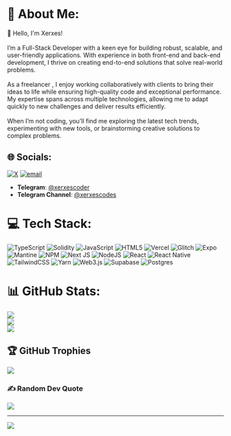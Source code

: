 # 💫 About Me:
👋 Hello, I'm Xerxes!<br><br>I’m a Full-Stack Developer with a keen eye for building robust, scalable, and user-friendly applications. With experience in both front-end and back-end development, I thrive on creating end-to-end solutions that solve real-world problems.<br><br>As a freelancer , I enjoy working collaboratively with clients to bring their ideas to life while ensuring high-quality code and exceptional performance. My expertise spans across multiple technologies, allowing me to adapt quickly to new challenges and deliver results efficiently.<br><br>When I’m not coding, you’ll find me exploring the latest tech trends, experimenting with new tools, or brainstorming creative solutions to complex problems.<br>


## 🌐 Socials:
[![X](https://img.shields.io/badge/X-black.svg?logo=X&logoColor=white)](https://x.com/XerxesCoder) [![email](https://img.shields.io/badge/Email-D14836?logo=gmail&logoColor=white)](mailto:xerxescode@gmail.com) 
- **Telegram**: [@xerxescoder](https://t.me/xerxescoder)
- **Telegram Channel**: [@xerxescodes](https://t.me/xerxescodes)

# 💻 Tech Stack:
![TypeScript](https://img.shields.io/badge/typescript-%23007ACC.svg?style=for-the-badge&logo=typescript&logoColor=white) ![Solidity](https://img.shields.io/badge/Solidity-%23363636.svg?style=for-the-badge&logo=solidity&logoColor=white) ![JavaScript](https://img.shields.io/badge/javascript-%23323330.svg?style=for-the-badge&logo=javascript&logoColor=%23F7DF1E) ![HTML5](https://img.shields.io/badge/html5-%23E34F26.svg?style=for-the-badge&logo=html5&logoColor=white) ![Vercel](https://img.shields.io/badge/vercel-%23000000.svg?style=for-the-badge&logo=vercel&logoColor=white) ![Glitch](https://img.shields.io/badge/glitch-%233333FF.svg?style=for-the-badge&logo=glitch&logoColor=white) ![Expo](https://img.shields.io/badge/expo-1C1E24?style=for-the-badge&logo=expo&logoColor=#D04A37) ![Mantine](https://img.shields.io/badge/Mantine-ffffff?style=for-the-badge&logo=Mantine&logoColor=339af0) ![NPM](https://img.shields.io/badge/NPM-%23CB3837.svg?style=for-the-badge&logo=npm&logoColor=white) ![Next JS](https://img.shields.io/badge/Next-black?style=for-the-badge&logo=next.js&logoColor=white) ![NodeJS](https://img.shields.io/badge/node.js-6DA55F?style=for-the-badge&logo=node.js&logoColor=white) ![React](https://img.shields.io/badge/react-%2320232a.svg?style=for-the-badge&logo=react&logoColor=%2361DAFB) ![React Native](https://img.shields.io/badge/react_native-%2320232a.svg?style=for-the-badge&logo=react&logoColor=%2361DAFB) ![TailwindCSS](https://img.shields.io/badge/tailwindcss-%2338B2AC.svg?style=for-the-badge&logo=tailwind-css&logoColor=white) ![Yarn](https://img.shields.io/badge/yarn-%232C8EBB.svg?style=for-the-badge&logo=yarn&logoColor=white) ![Web3.js](https://img.shields.io/badge/web3.js-F16822?style=for-the-badge&logo=web3.js&logoColor=white) ![Supabase](https://img.shields.io/badge/Supabase-3ECF8E?style=for-the-badge&logo=supabase&logoColor=white) ![Postgres](https://img.shields.io/badge/postgres-%23316192.svg?style=for-the-badge&logo=postgresql&logoColor=white)
# 📊 GitHub Stats:
![](https://github-readme-stats.vercel.app/api?username=XerxesCoder&theme=dark&hide_border=false&include_all_commits=true&count_private=true)<br/>
![](https://github-readme-streak-stats.herokuapp.com/?user=XerxesCoder&theme=dark&hide_border=false)<br/>
![](https://github-readme-stats.vercel.app/api/top-langs/?username=XerxesCoder&theme=dark&hide_border=false&include_all_commits=true&count_private=true&layout=compact)

## 🏆 GitHub Trophies
![](https://github-profile-trophy.vercel.app/?username=XerxesCoder&theme=radical&no-frame=false&no-bg=false&margin-w=4)

### ✍️ Random Dev Quote
![](https://quotes-github-readme.vercel.app/api?type=horizontal&theme=radical)

---
[![](https://visitcount.itsvg.in/api?id=XerxesCoder&icon=0&color=0)](https://visitcount.itsvg.in)

<!-- Proudly created with GPRM ( https://gprm.itsvg.in ) -->

